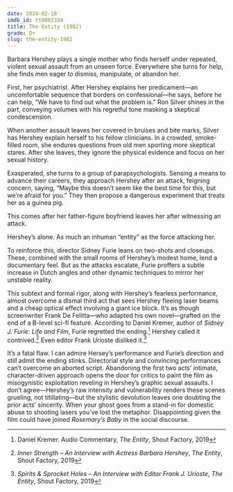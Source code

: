 ```yaml
---
date: 2024-02-18
imdb_id: tt0082334
title: The Entity (1982)
grade: D+
slug: the-entity-1982
---
```


Barbara Hershey plays a single mother who finds herself under repeated, violent sexual assault from an unseen force. Everywhere she turns for help, she finds men eager to dismiss, manipulate, or abandon her.

<!-- end -->

First, her psychiatrist. After Hershey explains her predicament—an uncomfortable sequence that borders on confessional—he says, before he can help, “We have to find out what the problem is.” Ron Silver shines in the part, conveying volumes with his regretful tone masking a skeptical condescension.

When another assault leaves her covered in bruises and bite marks, Silver has Hershey explain herself to his fellow clinicians. In a crowded, smoke-filled room, she endures questions from old men sporting more skeptical stares. After she leaves, they ignore the physical evidence and focus on her sexual history.

Exasperated, she turns to a group of parapsychologists. Sensing a means to advance their careers, they approach Hershey after an attack, feigning concern, saying, “Maybe this doesn’t seem like the best time for this, but we’re afraid for you.” They then propose a dangerous experiment that treats her as a guinea pig.

This comes after her father-figure boyfriend leaves her after witnessing an attack.

Hershey’s alone. As much an inhuman “entity” as the force attacking her.

To reinforce this, director Sidney Furie leans on two-shots and closeups. These, combined with the small rooms of Hershey’s modest home, lend a documentary feel. But as the attacks escalate, Furie proffers a subtle increase in Dutch angles and other dynamic techniques to mirror her unstable reality.

This subtext and formal rigor, along with Hershey’s fearless performance, almost overcome a dismal third act that sees Hershey fleeing laser beams and a cheap optical effect involving a giant ice block. It’s as though screenwriter Frank De Felitta—who adapted his own novel—grafted on the end of a B-level sci-fi feature. According to Daniel Kremer, author of _Sidney J. Furie: Life and Film_, Furie regretted the ending.[^1] Hershey called it contrived.[^2] Even editor Frank Urioste disliked it.[^3]

It’s a fatal flaw. I can admire Hersey’s performance and Furie’s direction and still admit the ending stinks. Directorial style and convincing performances can’t overcome an aborted script. Abandoning the first two acts’ intimate, character-driven approach opens the door for critics to paint the film as misogynistic exploitation reveling in Hershey’s graphic sexual assaults. I don’t agree—Hershey’s raw intensity and vulnerability renders these scenes grueling, not titillating—but the stylistic devolution leaves one doubting the prior acts’ sincerity. When your ghost goes from a stand-in for domestic abuse to shooting lasers you’ve lost the metaphor. Disappointing given the film could have joined <span data-imdb-id="tt0063522">_Rosemary’s Baby_</span> in the social discourse.

[^1]: Daniel Kremer. Audio Commentary, _The Entity_, Shout Factory, 2019
[^2]: _Inner Strength – An Interview with Actress Barbara Hershey_, _The Entity_, Shout Factory, 2019
[^3]: _Spirits & Sprocket Holes – An Interview with Editor Frank J. Urioste_, _The Entity_, Shout Factory, 2019
